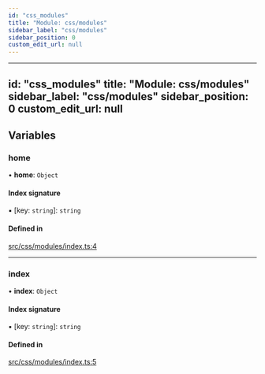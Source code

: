 ```yaml
---
id: "css_modules"
title: "Module: css/modules"
sidebar_label: "css/modules"
sidebar_position: 0
custom_edit_url: null
---
```


---
id: "css_modules"
title: "Module: css/modules"
sidebar_label: "css/modules"
sidebar_position: 0
custom_edit_url: null
---

## Variables

### home

• **home**: `Object`

#### Index signature

▪ [key: `string`]: `string`

#### Defined in

[src/css/modules/index.ts:4](https://github.com/nodoambiental/workshop/blob/6c28fad/src/css/modules/index.ts#L4)

___

### index

• **index**: `Object`

#### Index signature

▪ [key: `string`]: `string`

#### Defined in

[src/css/modules/index.ts:5](https://github.com/nodoambiental/workshop/blob/6c28fad/src/css/modules/index.ts#L5)
